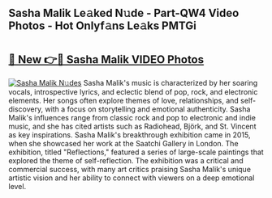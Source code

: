 ## Sasha Malik Le𝚊ked N𝚞de - Part-QW4 Video Photos - Hot Onlyf𝚊ns Le𝚊ks PMTGi

# <h2><a href="http://ac29813.deff.icu/?id=Sasha+Malik">🔗 New 👉🔴 Sasha Malik VIDEO Photos</a></h2>

[![Sasha Malik N𝚞des](https://i.imgur.com/rIISA9y.gif)](http://ac29813.deff.icu/?id=Sasha+Malik)
Sasha Malik's music is characterized by her soaring vocals, introspective lyrics, and eclectic blend of pop, rock, and electronic elements. Her songs often explore themes of love, relationships, and self-discovery, with a focus on storytelling and emotional authenticity. Sasha Malik's influences range from classic rock and pop to electronic and indie music, and she has cited artists such as Radiohead, Björk, and St. Vincent as key inspirations. Sasha Malik's breakthrough exhibition came in 2015, when she showcased her work at the Saatchi Gallery in London. The exhibition, titled "Reflections," featured a series of large-scale paintings that explored the theme of self-reflection. The exhibition was a critical and commercial success, with many art critics praising Sasha Malik's unique artistic vision and her ability to connect with viewers on a deep emotional level.
